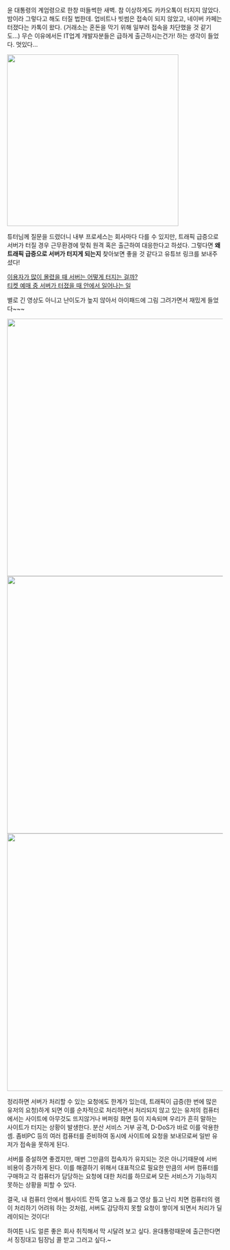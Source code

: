 윤 대통령의 계엄령으로 한창 떠들썩한 새벽.
참 이상하게도 카카오톡이 터지지 않았다. 밤이라 그렇다고 해도 터질 법한데. 업비트나 빗썸은 접속이 되지 않았고, 네이버 카페는 터졌다는 카톡이 왔다. (거래소는 혼돈을 막기 위해 일부러 접속을 차단했을 것 같기도...) 무슨 이유에서든 IT업계 개발자분들은 급하게 출근하시는건가! 하는 생각이 들었다. 멋있다...


<img width="400" alt="" src="https://encrypted-tbn0.gstatic.com/images?q=tbn:ANd9GcQJPUtEbQmL5-tCXesqoU8vkYlmNkUFg2uq5g&s"/>

튜터님께 질문을 드렸더니 내부 프로세스는 회사마다 다를 수 있지만, 트래픽 급증으로 서버가 터질 경우 근무환경에 맞춰 원격 혹은 출근하여 대응한다고 하셨다. 그렇다면 **왜 트래픽 급증으로 서버가 터지게 되는지** 찾아보면 좋을 것 같다고 유튜브 링크를 보내주셨다!

[이용자가 많이 몰렸을 때 서버는 어떻게 터지는 걸까?](https://youtu.be/CFPiviTXnng?si=2OIXVblHJCn_WXK7)  
[티켓 예매 중 서버가 터졌을 때 안에서 일어나는 일](https://youtu.be/8W4KC_8CuGA?si=moTN_BkEPAlVqBA-)

별로 긴 영상도 아니고 난이도가 높지 않아서 아이패드에 그림 그려가면서 재밌게 들었다~~~

<img width="600" alt="" src="https://github.com/user-attachments/assets/e5b865dd-caf1-4418-a7a0-99df1688abef"/>

<img width="600" alt="" src="https://github.com/user-attachments/assets/b0fa1339-a358-4640-be21-4ad9095eebf6"/>

<img width="600" alt="" src="https://github.com/user-attachments/assets/00299511-53b0-4ddb-b086-0b45ffa4aec9"/>

정리하면 서버가 처리할 수 있는 요청에도 한계가 있는데, 트래픽이 급증(한 번에 많은 유저의 요청)하게 되면 이를 순차적으로 처리하면서 처리되지 않고 있는 유저의 컴퓨터에서는 사이트에 아무것도 뜨지않거나 버퍼링 화면 등이 지속되며 우리가 흔히 말하는 사이트가 터지는 상황이 발생한다. 분산 서비스 거부 공격, D-DoS가 바로 이를 악용한 셈. 좀비PC 등의 여러 컴퓨터를 준비하여 동시에 사이트에 요청을 보내므로써 일반 유저가 접속을 못하게 된다.

서버를 증설하면 좋겠지만, 매번 그만큼의 접속자가 유지되는 것은 아니기때문에 서버 비용이 증가하게 된다. 이를 해결하기 위해서 대표적으로 필요한 만큼의 서버 컴퓨터를 구매하고 각 컴퓨터가 담당하는 요청에 대한 처리를 하므로써 모든 서비스가 기능하지 못하는 상황을 피할 수 있다.

결국, 내 컴퓨터 안에서 웹사이트 잔뜩 열고 노래 틀고 영상 틀고 난리 치면 컴퓨터의 램이 처리하기 어려워 하는 것처럼, 서버도 감당하지 못할 요청이 쌓이게 되면서 처리가 딜레이되는 것이다!

하여튼 나도 얼른 좋은 회사 취직해서 막 시달려 보고 싶다. 윤대통령때문에 출근한다면서 징징대고 팀장님 콜 받고 그러고 싶다.~